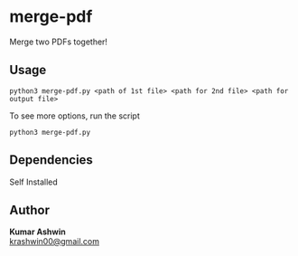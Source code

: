 # merge-pdf
Merge two PDFs together!

## **Usage**
```shell
python3 merge-pdf.py <path of 1st file> <path for 2nd file> <path for output file>
```
To see more options, run the script
```shell
python3 merge-pdf.py
```

## **Dependencies**
Self Installed

## Author
**Kumar Ashwin**<br>
krashwin00@gmail.com